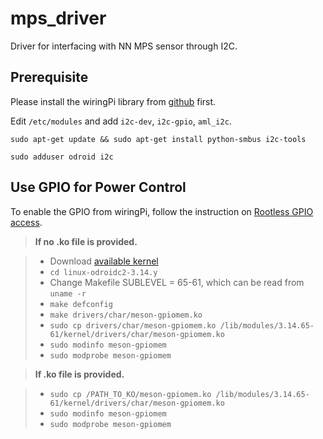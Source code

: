 # mps_driver
Driver for interfacing with NN MPS sensor through I2C.

## Prerequisite ##
Please install the wiringPi library from [github](https://github.com/hardkernel/wiringPi) first.

Edit ```/etc/modules``` and add ```i2c-dev```, ```i2c-gpio```, ```aml_i2c```.

```sudo apt-get update && sudo apt-get install python-smbus i2c-tools```

```sudo adduser odroid i2c```

## Use GPIO for Power Control ##
To enable the GPIO from wiringPi, follow the instruction on [Rootless GPIO access](http://odroid.com/dokuwiki/doku.php?id=en:gpiomem).

> **If no .ko file is provided.**

> - Download [available kernel](https://github.com/hardkernel/linux/tree/odroidc2-3.14.y)
> - ```cd linux-odroidc2-3.14.y```
> - Change Makefile SUBLEVEL = 65-61, which can be read from ```uname -r```
> - ```make defconfig```
> - ```make drivers/char/meson-gpiomem.ko```
> - ```sudo cp drivers/char/meson-gpiomem.ko /lib/modules/3.14.65-61/kernel/drivers/char/meson-gpiomem.ko```
> - ```sudo modinfo meson-gpiomem```
> - ```sudo modprobe meson-gpiomem```

> **If .ko file is provided.**

> - ```sudo cp /PATH_TO_KO/meson-gpiomem.ko /lib/modules/3.14.65-61/kernel/drivers/char/meson-gpiomem.ko```
> - ```sudo modinfo meson-gpiomem```
> - ```sudo modprobe meson-gpiomem```
